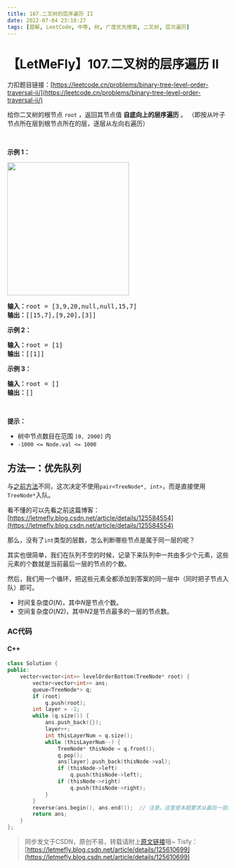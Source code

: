 ```yaml
---
title: 107.二叉树的层序遍历 II
date: 2022-07-04 23:18:27
tags: [题解, LeetCode, 中等, 树, 广度优先搜索, 二叉树, 层次遍历]
---
```


# 【LetMeFly】107.二叉树的层序遍历 II

力扣题目链接：[https://leetcode.cn/problems/binary-tree-level-order-traversal-ii/](https://leetcode.cn/problems/binary-tree-level-order-traversal-ii/)

<p>给你二叉树的根节点 <code>root</code> ，返回其节点值 <strong>自底向上的层序遍历</strong> 。 （即按从叶子节点所在层到根节点所在的层，逐层从左向右遍历）</p>

<p>&nbsp;</p>

<p><strong>示例 1：</strong></p>
<img alt="" src="https://assets.leetcode.com/uploads/2021/02/19/tree1.jpg" style="width: 277px; height: 302px;" />
<pre>
<strong>输入：</strong>root = [3,9,20,null,null,15,7]
<strong>输出：</strong>[[15,7],[9,20],[3]]
</pre>

<p><strong>示例 2：</strong></p>

<pre>
<strong>输入：</strong>root = [1]
<strong>输出：</strong>[[1]]
</pre>

<p><strong>示例 3：</strong></p>

<pre>
<strong>输入：</strong>root = []
<strong>输出：</strong>[]
</pre>

<p>&nbsp;</p>

<p><strong>提示：</strong></p>

<ul>
	<li>树中节点数目在范围 <code>[0, 2000]</code> 内</li>
	<li><code>-1000 &lt;= Node.val &lt;= 1000</code></li>
</ul>


    
## 方法一：优先队列

与[之前方法](https://letmefly.blog.csdn.net/article/details/125584554)不同，这次决定不使用```pair<TreeNode*, int>```，而是直接使用```TreeNode*```入队。

看不懂的可以先看之前这篇博客：[https://letmefly.blog.csdn.net/article/details/125584554](https://letmefly.blog.csdn.net/article/details/125584554)

那么，没有了```int```类型的层数，怎么判断哪些节点是属于同一层的呢？

其实也很简单，我们在队列不空的时候，记录下来队列中一共由多少个元素，这些元素的个数就是当前最后一层的节点的个数。

然后，我们用一个循环，把这些元素全都添加到答案的同一层中（同时把子节点入队）即可。

+ 时间复杂度$O(N)$，其中$N$是节点个数。
+ 空间复杂度$O(N2)$，其中$N2$是节点最多的一层的节点数。


### AC代码

#### C++

```cpp
class Solution {
public:
    vector<vector<int>> levelOrderBottom(TreeNode* root) {
        vector<vector<int>> ans;
        queue<TreeNode*> q;
        if (root)
            q.push(root);
        int layer = -1;
        while (q.size()) {
            ans.push_back({});
            layer++;
            int thisLayerNum = q.size();
            while (thisLayerNum--) {
                TreeNode* thisNode = q.front();
                q.pop();
                ans[layer].push_back(thisNode->val);
                if (thisNode->left)
                    q.push(thisNode->left);
                if (thisNode->right)
                    q.push(thisNode->right);
            }
        }
        reverse(ans.begin(), ans.end());  // 注意，这里是本题要求从最后一层开始遍历，所以reverse了以下。正常情况下的层次遍历是不需要reverse的
        return ans;
    }
};
```

> 同步发文于CSDN，原创不易，转载请附上[原文链接](https://blog.tisfy.eu.org/2022/07/04/LeetCode%200107.%E4%BA%8C%E5%8F%89%E6%A0%91%E7%9A%84%E5%B1%82%E5%BA%8F%E9%81%8D%E5%8E%86II/)哦~
> Tisfy：[https://letmefly.blog.csdn.net/article/details/125610699](https://letmefly.blog.csdn.net/article/details/125610699)
